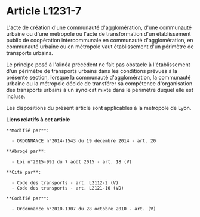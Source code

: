 # Article L1231-7

L'acte de création d'une communauté d'agglomération, d'une communauté urbaine ou d'une métropole ou l'acte de transformation
d'un établissement public de coopération intercommunale en communauté d'agglomération, en communauté urbaine ou en métropole
vaut établissement d'un périmètre de transports urbains.

Le principe posé à l'alinéa précédent ne fait pas obstacle à l'établissement d'un périmètre de transports urbains dans les
conditions prévues à la présente section, lorsque la communauté d'agglomération, la communauté urbaine ou la métropole décide
de transférer sa compétence d'organisation des transports urbains à un syndicat mixte dans le périmètre duquel elle est
incluse.

Les dispositions du présent article sont applicables à la métropole de Lyon.

**Liens relatifs à cet article**

	**Modifié par**:

	  - ORDONNANCE n°2014-1543 du 19 décembre 2014 - art. 20

	**Abrogé par**:

	  - Loi n°2015-991 du 7 août 2015 - art. 18 (V)

	**Cité par**:

	  - Code des transports - art. L2112-2 (V)
	  - Code des transports - art. L2121-10 (VD)

	**Codifié par**:

	  - Ordonnance n°2010-1307 du 28 octobre 2010 - art. (V)
